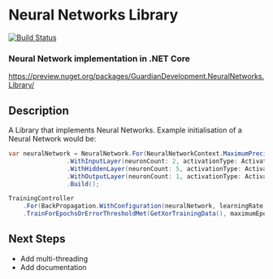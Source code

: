 # Neural Networks Library
[![Build Status](https://travis-ci.org/Guardian-Development/NeuralNetworksLibrary.svg?branch=master)](https://travis-ci.org/Guardian-Development/NeuralNetworksLibrary)

### Neural Network implementation in .NET Core
https://preview.nuget.org/packages/GuardianDevelopment.NeuralNetworks.Library/

## Description
A Library that implements Neural Networks. Example initialisation of a Neural Network would be: 

```csharp
var neuralNetwork = NeuralNetwork.For(NeuralNetworkContext.MaximumPrecision)
                .WithInputLayer(neuronCount: 2, activationType: ActivationType.Sigmoid)
                .WithHiddenLayer(neuronCount: 5, activationType: ActivationType.TanH)
                .WithOutputLayer(neuronCount: 1, activationType: ActivationType.Sigmoid)
                .Build();

TrainingController
	.For(BackPropagation.WithConfiguration(neuralNetwork, learningRate: 0.4, momentum: 0.9))
	.TrainForEpochsOrErrorThresholdMet(GetXorTrainingData(), maximumEpochs: 3000, errorThreshold: 0.1);
```
## Next Steps
- Add multi-threading
- Add documentation